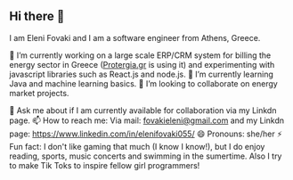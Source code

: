 ## Hi there 👋
I am Eleni Fovaki and I am a software engineer from Athens, Greece. 
<!--
**EleniFovaki/EleniFovaki** is a ✨ _special_ ✨ repository because its `README.md` (this file) appears on your GitHub profile.

Here are some ideas to get you started:-->

 🔭 I’m currently working on a large scale ERP/CRM system for billing the energy sector in Greece ([Protergia.gr](https://www.protergia.gr/) is using it) and experimenting with javascript libraries such as React.js and node.js.
 🌱 I’m currently learning Java and machine learning basics.
 👯 I’m looking to collaborate on energy market projects.

💬 Ask me about if I am currently available for collaboration via my Linkdn page.
📫 How to reach me: Via mail: fovakieleni@gmail.com and my Linkdn page: https://www.linkedin.com/in/elenifovaki055/
😄 Pronouns: she/her
⚡ Fun fact: I don't like gaming that much (I know I know!), but I do enjoy reading, sports, music concerts and swimming in the sumertime. Also I try to make Tik Toks to inspire fellow girl programmers!

